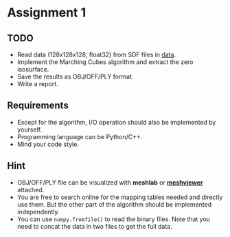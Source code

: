 # Assignment 1

## TODO

- Read data (128x128x128, float32) from SDF files in [data](./data).
- Implement the Marching Cubes algorithm and extract the zero isosurface.
- Save the results as OBJ/OFF/PLY format.
- Write a report.

## Requirements

- Except for the algorithm, I/O operation should also be implemented by yourself.
- Programming language can be Python/C++.
- Mind your code style.

## Hint

- OBJ/OFF/PLY file can be visualized with **meshlab** or [**meshviewer**](../MeshViewer) attached.
- You are free to search online for the mapping tables needed and directly use them. But the other part of the algorithm should be implemented independently.
- You can use `numpy.fromfile()` to read the binary files. Note that you need to concat the data in two files to get the full data.
